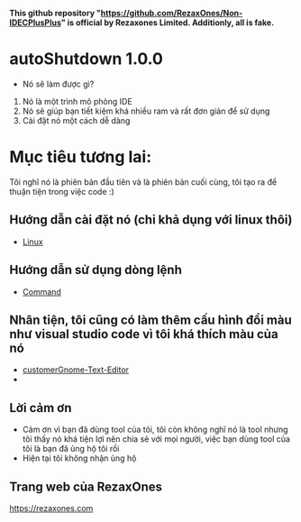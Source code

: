 **This github repository "https://github.com/RezaxOnes/Non-IDECPlusPlus" is official by Rezaxones Limited. Additionly, all is fake.**

# autoShutdown 1.0.0

- Nó sẽ làm được gì?
1. Nó là một trình mô phỏng IDE
2. Nó sẽ giúp bạn tiết kiệm khá nhiều ram và rất đơn giản để sử dụng
3. Cài đặt nó một cách dễ dàng
# Mục tiêu tương lai:
Tôi nghĩ nó là phiên bản đầu tiên và là phiên bản cuối cùng, tôi tạo ra để thuận tiện trong việc code :)
## Hướng dẫn cài đặt nó (chỉ khả dụng với linux thôi)
 - [Linux](linux.md)

## Hướng dẫn sử dụng dòng lệnh
- [Command](command.md)

## Nhân tiện, tôi cũng có làm thêm cấu hình đổi màu như visual studio code vì tôi khá thích màu của nó
- [customerGnome-Text-Editor](customerColorTextEditor.md)
- 
## Lời cảm ơn
- Cảm ơn vì bạn đã dùng tool của tôi, tôi còn không nghĩ nó là tool nhưng tôi thấy nó khá tiện lợi nên chia sẻ với mọi người, việc bạn dùng tool của tôi là bạn đã ủng hộ tôi rồi
- Hiện tại tôi không nhận ủng hộ


## Trang web của RezaxOnes

https://rezaxones.com

